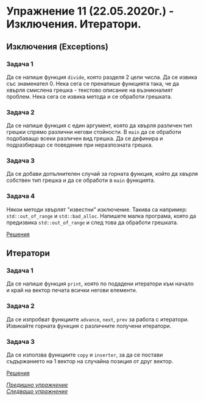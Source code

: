 # Упражнение 11 (22.05.2020г.) - Изключения. Итератори.

## Изключения (Exceptions)

### Задача 1
Да се напише функция `divide`, която разделя 2 цели числа. Да се извика със знаменател 0. Нека сега се пренапише функцията така, че да хвърля смислена грешка - текстово описание на възникналият проблем. Нека сега се извика метода и се обработи грешката.

### Задача 2
Да се напише функция с един аргумент, която да хвърля различен тип грешки спрямо различни негови стойности. В `main` да се обработи подобаващо всеки различен вид грешка. Да се дефинира и подразбиращо се поведение при неразпозната грешка.

### Задача 3
Да се добави допълнителен случай за горната функция, който да хвърля собствен тип грешка и да се обработи в `main` функцията.

### Задача 4
Някои методи хвърлят "известни" изключение. Такива са например: `std::out_of_range` и `std::bad_alloc`. Напишете малка програма, която да предизвика `std::out_of_range` и след това да обработи грешката.

[Решения](./exceptions.cpp)

## Итератори

### Задача 1
Да се напише функция `print`, която по подадени итератори към начало и край на вектор печата всички негови елементи.

### Задача 2
Да се изпробват функциите `advance`, `next`, `prev` за работа с итератори. Извикайте горната функция с различните получени итератори.

### Задача 3
Да се използва функциите `copy` и `inserter`, за да се постави съдържанието на 1 вектор на случайна позиция от друг вектор.

[Решения](./iterators.cpp)

[_Предишно упражнение_](../lab09-10)\
[_Следващо упражнение_](../lab12)
